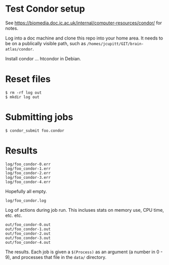 # Test Condor setup

See https://biomedia.doc.ic.ac.uk/internal/computer-resources/condor/ for
notes.

Log into a doc machine and clone this repo into your home area. It needs to be
on a publically visible path, such as `/homes/jcupitt/GIT/brain-atlas/condor`.

Install condor ... htcondor in Debian.

# Reset files

```
$ rm -rf log out
$ mkdir log out
```

# Submitting jobs

```
$ condor_submit foo.condor
```

# Results

```
log/foo_condor-0.err
log/foo_condor-1.err
log/foo_condor-2.err
log/foo_condor-3.err
log/foo_condor-4.err
```

Hopefully all empty.

```
log/foo_condor.log
```

Log of actions during job run. This incluses stats on memory use, CPU time,
etc. etc. 

```
out/foo_condor-0.out
out/foo_condor-1.out
out/foo_condor-2.out
out/foo_condor-3.out
out/foo_condor-4.out
```

The results. Each job is given a `$(Process)` as an argument (a number in 0 -
9), and processes that file in the `data/` directory.
